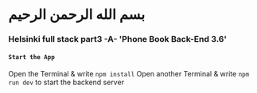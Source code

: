 # بسم الله الرحمن الرحيم
### Helsinki full stack part3 -A-  'Phone Book Back-End 3.6'

#### `Start the App`
Open the Terminal & write `npm install`
Open another Terminal & write `npm run dev` to start the backend server
